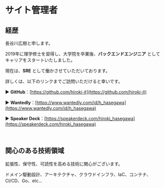 # サイト管理者

## 経歴

長谷川広樹と申します。

2019年に理学修士を習得し、大学院を卒業後、**バックエンドエンジニア** としてキャリアをスタートいたしました。

現在は、**SRE** として働かさせていただいております。

詳しくは、以下のリンクまでご訪問いただけると幸いです。

▶ **GitHub**：[https://github.com/hiroki-it](https://github.com/hiroki-it)

▶ **Wantedly**：[https://www.wantedly.com/id/h_hasegawa](https://www.wantedly.com/id/h_hasegawa)

▶ **Speaker Deck**：[https://speakerdeck.com/hiroki_hasegawa](https://speakerdeck.com/hiroki_hasegawa)

<br>

## 関心のある技術領域

拡張性、保守性、可読性を高める技術に関心がございます。

ドメイン駆動設計、アーキテクチャ、クラウドインフラ、IaC、コンテナ、CI/CD、Go、etc...
